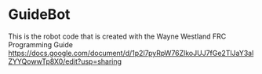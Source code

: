 # GuideBot
This is the robot code that is created with the Wayne Westland FRC Programming Guide
https://docs.google.com/document/d/1p2l7pyRpW76ZlkoJUJ7fGe2TlJaY3alZYYQowwTp8X0/edit?usp=sharing 
